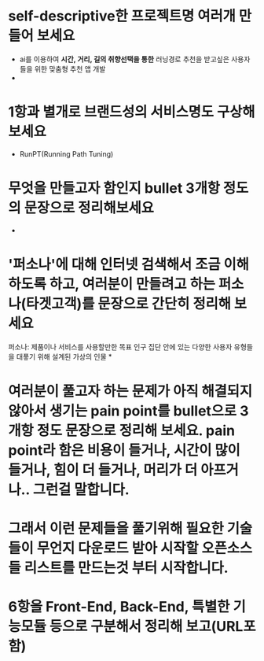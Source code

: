 # self-descriptive한 프로젝트명 여러개 만들어 보세요
* ai를 이용하여 **시간, 거리, 길의 취향선택을 통한** 러닝경로 추천을 받고싶은 사용자들을 위한 맞춤형 추천 앱 개발
* 
# 1항과 별개로 브랜드성의 서비스명도 구상해 보세요
* RunPT(Running Path Tuning)

# 무엇을 만들고자 함인지 bullet 3개항 정도의 문장으로 정리해보세요
* 

# '퍼소나'에 대해 인터넷 검색해서 조금 이해하도록 하고, 여러분이 만들려고 하는 퍼소나(타겟고객)를 문장으로 간단히 정리해 보세요
퍼소나: 제품이나 서비스를 사용할만한 목표 인구 집단 안에 있는 다양한 사용자 유형들을 대푷기 위해 설계된 가상의 인물
* 
# 여러분이 풀고자 하는 문제가 아직 해결되지 않아서 생기는 pain point를 bullet으로 3개항 정도 문장으로 정리해 보세요. pain point라 함은 비용이 들거나, 시간이 많이 들거나, 힘이 더 들거나, 머리가 더 아프거나.. 그런걸 말합니다.

# 그래서 이런 문제들을 풀기위해 필요한 기술들이 무언지 다운로드 받아 시작할 오픈소스들 리스트를 만드는것 부터 시작합니다.

# 6항을  Front-End, Back-End, 특별한 기능모듈  등으로 구분해서 정리해 보고(URL포함)
